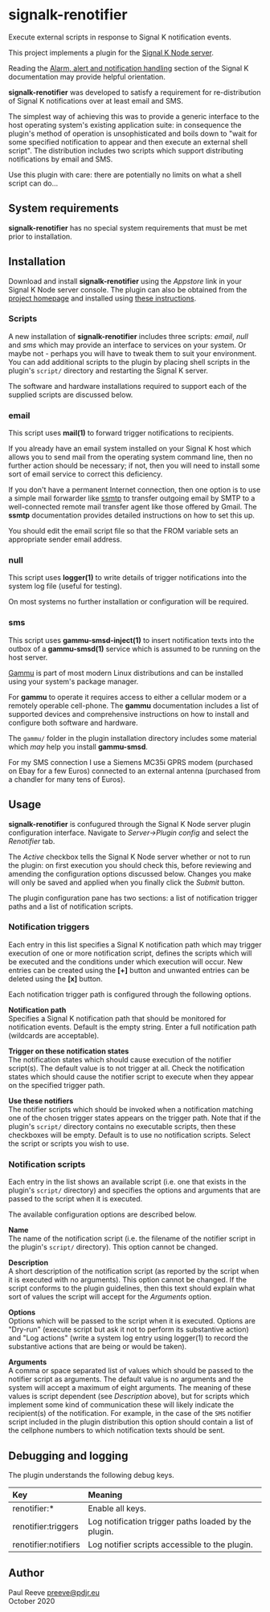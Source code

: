 # signalk-renotifier

Execute external scripts in response to Signal K notification events.

This project implements a plugin for the
[Signal K Node server](https://github.com/SignalK/signalk-server-node).

Reading the [Alarm, alert and notification handling](http://signalk.org/specification/1.0.0/doc/notifications.html)
section of the Signal K documentation may provide helpful orientation.

__signalk-renotifier__ was developed to satisfy a requirement for
re-distribution of Signal K notifications over at least email and SMS.

The simplest way of achieving this was to provide a generic interface
to the host operating system's existing application suite: in
consequence the plugin's method of operation is unsophisticated and
boils down to "wait for some specified notification to appear and then
execute an external shell script".
The distribution includes two scripts which support distributing
notifications by email and SMS. 

Use this plugin with care: there are potentially no limits on what a
shell script can do... 

## System requirements

__signalk-renotifier__ has no special system requirements that must be
met prior to installation.

## Installation

Download and install __signalk-renotifier__ using the _Appstore_ link
in your Signal K Node server console.
The plugin can also be obtained from the 
[project homepage](https://github.com/preeve9534/signalk-renotifier)
and installed using
[these instructions](https://github.com/SignalK/signalk-server-node/blob/master/SERVERPLUGINS.md).

### Scripts

A new installation of __signalk-renotifier__ includes three scripts:
_email_, _null_ and _sms_ which may provide an interface to services
on your system.
Or maybe not - perhaps you will have to tweak them to suit your
environment.
You can add additional scripts to the plugin by placing shell scripts
in the plugin's ```script/``` directory and restarting the Signal K
server.

The software and hardware installations required to support each of
the supplied scripts are discussed below.

### email 

This script uses __mail(1)__ to forward trigger notifications to
recipients.

If you already have an email system installed on your Signal K host
which allows you to send mail from the operating system command line,
then no further action should be necessary; if not, then you will need
to install some sort of email service to correct this deficiency.

If you don't have a permanent Internet connection, then one option is to
use a simple mail forwarder like
[ssmtp](https://wiki.archlinux.org/index.php/SSMTP)
to transfer outgoing email by SMTP to a well-connected remote mail
transfer agent like those offered by Gmail.
The __ssmtp__ documentation provides detailed instructions on how to
set this up.

You should edit the email script file so that the FROM variable sets an
appropriate sender email address.

### null

This script uses __logger(1)__ to write details of trigger
notifications into the system log file (useful for testing).

On most systems no further installation or configuration will be
required.

### sms  

This script uses __gammu-smsd-inject(1)__ to insert notification texts
into the outbox of a __gammu-smsd(1)__ service which is assumed to be
running on the host server.

[Gammu](https://wammu.eu/gammu/)
is part of most modern Linux distributions and can be installed using
your system's package manager.

For __gammu__ to operate it requires access to either a cellular modem
or a remotely operable cell-phone.
The __gammu__ documentation includes a list of supported devices and
comprehensive instructions on how to install and configure both
software and hardware.

The `gammu/` folder in the plugin installation directory includes some
material which _may_ help you install __gammu-smsd__. 

For my SMS connection I use a Siemens MC35i GPRS modem (purchased on
Ebay for a few Euros) connected to an external antenna (purchased from
a chandler for many tens of Euros).

## Usage

__signalk-renotifier__ is confugured through the Signal K Node server
plugin configuration interface.
Navigate to _Server->Plugin config_ and select the _Renotifier_ tab.

The _Active_ checkbox tells the Signal K Node server whether or not to
run the plugin: on first execution you should check this, before
reviewing and amending the configuration options discussed below.
Changes you make will only be saved and applied when you finally click
the _Submit_ button.

The plugin configuration pane has two sections: a list of notification
trigger paths and a list of notification scripts.

### Notification triggers  

Each entry in this list specifies a Signal K notification path which
may trigger execution of one or more notification script, defines the
scripts which will be executed and the conditions under which execution
will occur.
New entries can be created using the __[+]__ button and unwanted entries can
be deleted using the __[x]__ button.

Each notification trigger path is configured through the following
options. 
 
__Notification path__\
Specifies a Signal K notification path that should be monitored for
notification events.
Default is the empty string.
Enter a full notification path (wildcards are acceptable).

__Trigger on these notification states__\
The notification states which should cause execution of the notifier
script(s).
The default value is to not trigger at all.
Check the notification states which should cause the notifier script to
execute when they appear on the specified trigger path.

__Use these notifiers__\
The notifier scripts which should be invoked when a notification
matching one of the chosen trigger states appears on the trigger path.
Note that if the plugin's `script/` directory contains no executable
scripts, then these checkboxes will be empty.
Default is to use no notification scripts.
Select the script or scripts you wish to use.

### Notification scripts

Each entry in the list shows an available script (i.e. one that exists
in the plugin's `script/` directory) and specifies the options and
arguments that are passed to the script when it is executed.

The available configuration options are described below.

__Name__\
The name of the notification script (i.e. the filename of the notifier
script in the plugin's `script/` directory).
This option cannot be changed.

__Description__\
A short description of the notification script (as reported by the
script when it is executed with no arguments).
This option cannot be changed.
If the script conforms to the plugin guidelines, then this text should
explain what sort of values the script will accept for the _Arguments_
option.

__Options__\
Options which will be passed to the script when it is executed.
Options are "Dry-run" (execute script but ask it not to perform its
substantive action) and "Log actions" (write a system log entry using
logger(1) to record the substantive actions that are being or would be
taken).

__Arguments__\
A comma or space separated list of values which should be passed to the
notifier script as arguments.
The default value is no arguments and the system will accept a maximum
of eight arguments.
The meaning of these values is script dependent (see _Description_
above), but for scripts which implement some kind of communication
these will likely indicate the recipient(s) of the notification.
For example, in the case of the `SMS` notifier script included in the
plugin distribution this option should contain a list of the cellphone
numbers to which notification texts should be sent.

## Debugging and logging

The plugin understands the following debug keys.

| Key                  | Meaning                                              |
|:---------------------|:-----------------------------------------------------|
| renotifier:\*        | Enable all keys.                                     |
| renotifier:triggers  | Log notification trigger paths loaded by the plugin. |
| renotifier:notifiers | Log notifier scripts accessible to the plugin.       |


## Author

Paul Reeve <preeve@pdjr.eu>\
October 2020
